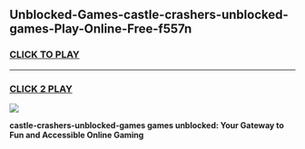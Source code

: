 
## Unblocked-Games-castle-crashers-unblocked-games-Play-Online-Free-f557n
<h3>
<a href="https://premium76.site?title=castle-crashers-unblocked-games&ref=26A">CLICK TO PLAY</a></h3>
<hr>

<h3>
<a href="https://premium76.site?title=castle-crashers-unblocked-games&ref=26A">CLICK 2 PLAY</a>
  
</h3>

<a href="https://premium76.site?title=castle-crashers-unblocked-games&ref=26A"><img src="https://clearcache.store/games.png"></a>


**castle-crashers-unblocked-games games unblocked: Your Gateway to Fun and Accessible Online Gaming**
